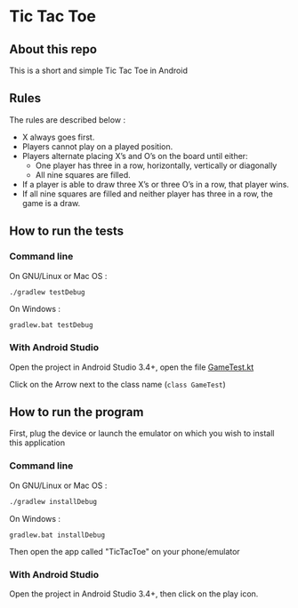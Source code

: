 # Tic Tac Toe

## About this repo

This is a short and simple Tic Tac Toe in Android

## Rules

The rules are described below :

- X always goes first.
- Players cannot play on a played position.
- Players alternate placing X’s and O’s on the board until either:
	- One player has three in a row, horizontally, vertically or diagonally
	- All nine squares are filled.
- If a player is able to draw three X’s or three O’s in a row, that player wins.
- If all nine squares are filled and neither player has three in a row, the game is a draw.

## How to run the tests

### Command line
 
On GNU/Linux or Mac OS :
```bash
./gradlew testDebug
```

On Windows :
```
gradlew.bat testDebug
```

### With Android Studio

Open the project in Android Studio 3.4+, open the file [GameTest.kt](tictactoe/src/test/java/com/dev2019155/tictactoe/GameTest.kt)

Click on the Arrow next to the class name (`class GameTest`)

## How to run the program

First, plug the device or launch the emulator on which you wish to install this application

### Command line

On GNU/Linux or Mac OS :
```bash
./gradlew installDebug
```

On Windows :
```
gradlew.bat installDebug
```

Then open the app called "TicTacToe" on your phone/emulator

### With Android Studio

Open the project in Android Studio 3.4+, then click on the play icon.